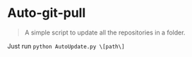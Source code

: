# Auto-git-pull
> A simple script to update all the repositories in a folder.

Just run `python AutoUpdate.py \[path\]`
